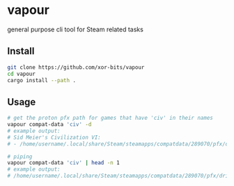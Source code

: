 # vapour

general purpose cli tool for Steam related tasks

## Install
```bash
git clone https://github.com/xor-bits/vapour
cd vapour
cargo install --path .
```

## Usage
```bash
# get the proton pfx path for games that have 'civ' in their names
vapour compat-data 'civ' -d
# example output:
# Sid Meier's Civilization VI:
# - /home/username/.local/share/Steam/steamapps/compatdata/289070/pfx/drive_c

# piping
vapour compat-data 'civ' | head -n 1
# example output:
# /home/username/.local/share/Steam/steamapps/compatdata/289070/pfx/drive_c
```
